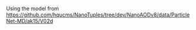 Using the model from https://github.com/hqucms/NanoTuples/tree/dev/NanoAODv8/data/ParticleNet-MD/ak15/V02d
